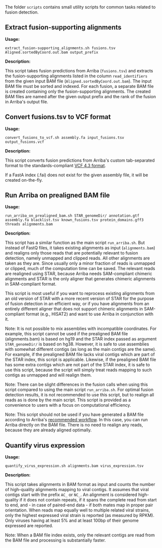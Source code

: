 The folder `scripts` contains small utility scripts for common tasks related to fusion detection.

Extract fusion-supporting alignments
------------------------------------

**Usage:**

```
extract_fusion-supporting_alignments.sh fusions.tsv Aligned.sortedByCoord.out.bam output_prefix
```

**Description:**

This script takes fusion predictions from Arriba (`fusions.tsv`) and extracts the fusion-supporting alignments listed in the column `read_identifiers` from the given input BAM file (`Aligned.sortedByCoord.out.bam`). The input BAM file must be sorted and indexed. For each fusion, a separate BAM file is created containing only the fusion-supporting alignments. The created BAM files are named after the given output prefix and the rank of the fusion in Arriba's output file.

Convert fusions.tsv to VCF format
---------------------------------

**Usage:**

```
convert_fusions_to_vcf.sh assembly.fa input_fusions.tsv output_fusions.vcf
```

**Description:**

This script converts fusion predictions from Arriba's custom tab-separated format to the standards-compliant [VCF 4.3 format](https://samtools.github.io/hts-specs/VCFv4.3.pdf).

If a FastA index (.fai) does not exist for the given assembly file, it will be created on-the-fly.

Run Arriba on prealigned BAM file
---------------------------------

**Usage:**

```
run_arriba_on_prealigned_bam.sh STAR_genomeDir/ annotation.gtf assembly.fa blacklist.tsv known_fusions.tsv protein_domains.gff3 threads alignments.bam
```

**Description:**

This script has a similar function as the main script `run_arriba.sh`. But instead of FastQ files, it takes existing alignments as input (`alignments.bam`) and realigns only those reads that are potentially relevant to fusion detection, namely unmapped and clipped reads. All other alignments are taken as they are. Since usually only a minor fraction of reads is unmapped or clipped, much of the computation time can be saved. The relevant reads are realigned using STAR, because Arriba needs SAM-compliant chimeric alignments and STAR is the only aligner that generates chimeric alignments in SAM-compliant format.

This script is most useful if you want to reprocess existing alignments from an old version of STAR with a more recent version of STAR for the purpose of fusion detection in an efficient way, or if you have alignments from an entirely different aligner that does not support chimeric alignments in SAM-compliant format (e.g., HISAT2) and want to use Arriba in conjunction with it.

Note: It is not possible to mix assemblies with incompatible coordinates. For example, this script cannot be used if the prealigned BAM file (alignments.bam) is based on hg19 and the STAR index passed as argument `STAR_genomeDir/` is based on hg38. However, it is safe to use assemblies with somewhat different contigs (as long as the main contigs are the same). For example, if the prealigned BAM file lacks viral contigs which are part of the STAR index, this script is applicable. Likewise, if the prealigned BAM file has some extra contigs which are not part of the STAR index, it is safe to use this script, because the script will simply treat reads mapping to such contigs as unmapped and will realign them.

Note: There can be slight differences in the fusion calls when using this script compared to using the main script `run_arriba.sh`. For optimal fusion detection results, it is not recommended to use this script, but to realign all reads as is done by the main script. This script is provided as a convenience to users with a focus on computational efficiency.

Note: This script should not be used if you have generated a BAM file according to Arriba's [recommended workflow](workflow.md). In this case, you can run Arriba directly on the BAM file. There is no need to realign any reads, because they are already aligned optimally.

Quantify virus expression
-------------------------

**Usage:**

```
quantify_virus_expression.sh alignments.bam virus_expression.tsv
```

**Description:**

This script takes alignments in BAM format as input and counts the number of high-quality alignments mapping to viral contigs. It assumes that viral contigs start with the prefix `AC_` or `NC_`. An alignment is considered high-quality if it does not contain repeats, if it spans the complete read from start to end, and - in case of paired-end data - if both mates map in proper pair orientation. When reads map equally well to multiple related viral strains, only the highest expressed viral strain is reported (as measured by RPKM). Only viruses having at least 5% and at least 100bp of their genome expressed are reported.

Note: When a BAM file index exists, only the relevant contigs are read from the BAM file and processing is substantially faster.

